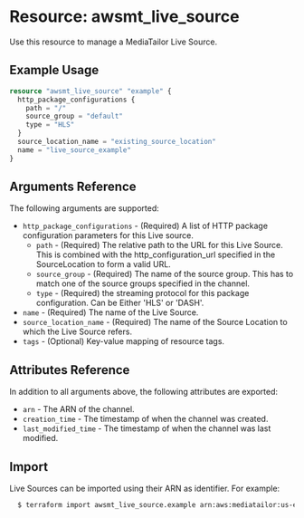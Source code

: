 # Resource: awsmt_live_source

Use this resource to manage a MediaTailor Live Source.


## Example Usage

```terraform
resource "awsmt_live_source" "example" {
  http_package_configurations {
    path = "/"
    source_group = "default"
    type = "HLS"
  }
  source_location_name = "existing_source_location"
  name = "live_source_example"
}
```

## Arguments Reference
The following arguments are supported:

* `http_package_configurations` - (Required) A list of HTTP package configuration parameters for this Live source.
  * `path` - (Required) The relative path to the URL for this Live Source. This is combined with the http_configuration_url specified in the SourceLocation to form a valid URL.
  * `source_group` - (Required) The name of the source group. This has to match one of the source groups specified in the channel.
  * `type` - (Required) the streaming protocol for this package configuration. Can be Either 'HLS' or 'DASH'.
* `name` - (Required) The name of the Live Source.
* `source_location_name` - (Required) The name of the Source Location to which the Live Source refers.
* `tags` - (Optional) Key-value mapping of resource tags.

## Attributes Reference
In addition to all arguments above, the following attributes are exported:

* `arn` - The ARN of the channel.
* `creation_time` - The timestamp of when the channel was created.
* `last_modified_time` - The timestamp of when the channel was last modified.

## Import

Live Sources can be imported using their ARN as identifier. For example:

```sh
  $ terraform import awsmt_live_source.example arn:aws:mediatailor:us-east-1:000000000000:liveSource/sourceLocationName/LiveSourceName
```